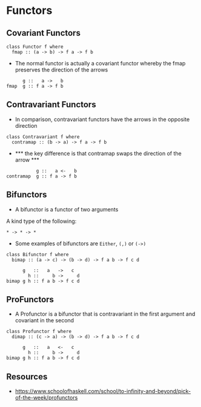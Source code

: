 # Functors 

## Covariant Functors
```
class Functor f where 
  fmap :: (a -> b) -> f a -> f b
```

* The normal functor is actually a covariant functor whereby the fmap preserves the direction of the arrows 

```
      g ::   a ->   b
fmap  g :: f a -> f b
```

## Contravariant Functors

* In comparison, contravariant functors have the arrows in the opposite direction

```
class Contravariant f where 
  contramap :: (b -> a) -> f a -> f b
```

* *** the key difference is that contramap swaps the direction of the arrow ***

```
           g ::   a <-   b
contramap  g :: f a -> f b
```

## Bifunctors

* A bifunctor is a functor of two arguments

A kind type of the following: 
```
* -> * -> *
```

* Some examples of bifunctors are `Either`, `(,)` or `(->)`

```
class Bifunctor f where 
  bimap :: (a -> c) -> (b -> d) -> f a b -> f c d
```

```
      g   ::   a   ->   c
        h ::     b ->     d 
bimap g h :: f a b -> f c d   
```

## ProFunctors 

* A Profunctor is a bifunctor that is contravariant in the first argument and covariant in the second

```
class Profunctor f where 
  dimap :: (c -> a) -> (b -> d) -> f a b -> f c d
```

```
      g   ::   a   <-   c
        h ::     b ->     d 
bimap g h :: f a b -> f c d   
```


## Resources
* https://www.schoolofhaskell.com/school/to-infinity-and-beyond/pick-of-the-week/profunctors